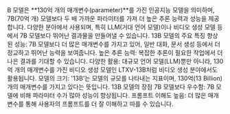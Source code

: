 B 모델은 **130억 개의 매개변수(parameter)**를 가진 인공지능 모델을 의미하며, 7B(70억 개) 모델보다 두 배 가까운 파라미터를 가져 더 높은 추론 능력과 성능을 제공합니다. 다양한 분야에서 사용되며, 특히 LLM(거대 언어 모델)이나 비디오 생성 모델 등에서 7B 모델보다 뛰어난 결과물을 만들어낼 수 있습니다. 
13B 모델의 주요 특징
향상된 성능: 7B 모델보다 더 많은 매개변수를 가지고 있어, 일반 대화, 문서 생성 등에서 더 정교하고 뛰어난 능력을 보여줍니다.
높은 추론 능력: 복잡한 추론이 필요한 작업에서 더 나은 결과를 기대할 수 있습니다.
다양한 활용: 대규모 언어 모델(LLM)뿐만 아니라, 130억 개의 매개변수를 가진 비디오 생성 모델인 LTXV-13B처럼 비디오 생성 분야에서도 활용됩니다.
모델의 크기: '13B'는 모델의 규모를 나타내는 지표이며, 130억(13 Billion) 개의 매개변수를 가지고 있다는 뜻입니다. 
13B 모델의 장점
7B 모델보다 우수함: 7B 모델에 비해 파라미터 수가 많아 성능이 향상됩니다.
프롬프트 이해도 높음: 더 많은 매개변수를 통해 사용자의 프롬프트를 더 잘 이해하고 따를 수 있습니다. 